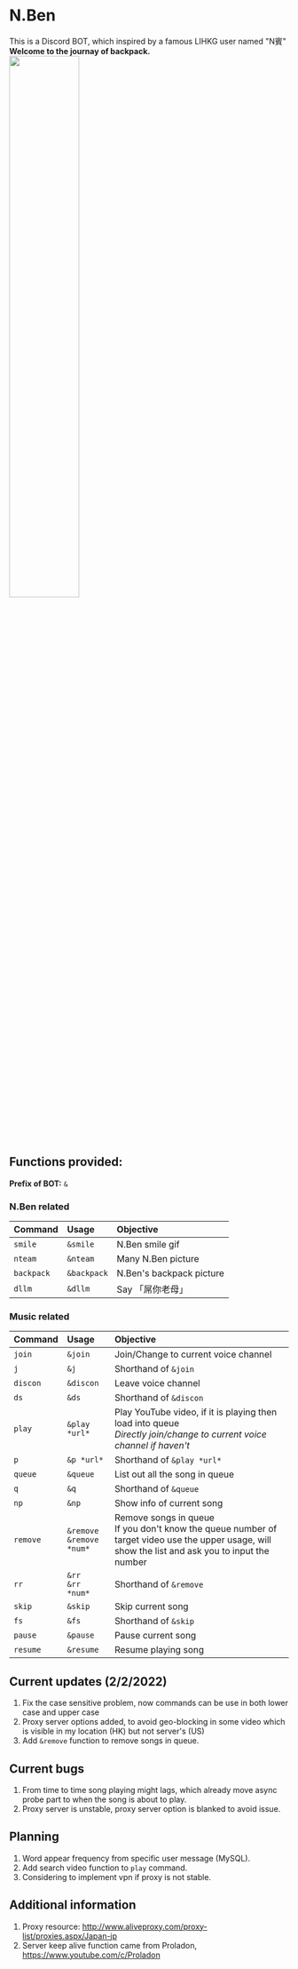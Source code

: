 # N.Ben
This is a Discord BOT, which inspired by a famous LIHKG user named "N賓"  
**Welcome to the journay of backpack.**  
<img src="https://i.imgur.com/8jXHikK.gif" width="50%">

## Functions provided:
**Prefix of BOT:** `&`
### N.Ben related
| Command | Usage | Objective |
| :---- | :----| :----|
| `smile` | `&smile` | N.Ben smile gif |
| `nteam` | `&nteam` | Many N.Ben picture |
| `backpack` | `&backpack` | N.Ben's backpack picture |
| `dllm` | `&dllm` | Say 「屌你老母」 |
### Music related
| Command | Usage | Objective |
| :---- | :----| :----|
| `join` | `&join` | Join/Change to current voice channel |
| `j` | `&j` | Shorthand of `&join` |
| `discon` | `&discon` | Leave voice channel |
| `ds` | `&ds` | Shorthand of `&discon` |
| `play` | `&play *url*` | Play YouTube video, if it is playing then load into queue <br> *Directly join/change to current voice channel if haven't* |
| `p` | `&p *url*` | Shorthand of `&play *url*` |
| `queue` | `&queue` | List out all the song in queue |
| `q` | `&q` | Shorthand of `&queue` |
| `np` | `&np` | Show info of current song |
| `remove` | `&remove` <br> `&remove *num*` | Remove songs in queue <br> If you don't know the queue number of target video use the upper usage, will show the list and ask you to input the number |
| `rr` | `&rr` <br> `&rr *num*` | Shorthand of `&remove` |
| `skip` | `&skip` | Skip current song |
| `fs` | `&fs` | Shorthand of `&skip` |
| `pause` | `&pause` | Pause current song |
| `resume` | `&resume` | Resume playing song |

## Current updates (2/2/2022)
1. Fix the case sensitive problem, now commands can be use in both lower case and upper case
2. Proxy server options added, to avoid geo-blocking in some video which is visible in my location (HK) but not server's (US)
3. Add `&remove` function to remove songs in queue.

## Current bugs
1. From time to time song playing might lags, which already move async probe part to when the song is about to play.
2. Proxy server is unstable, proxy server option is blanked to avoid issue.

## Planning
1. Word appear frequency from specific user message (MySQL).
2. Add search video function to `play` command.
3. Considering to implement vpn if proxy is not stable.

## Additional information
1. Proxy resource: http://www.aliveproxy.com/proxy-list/proxies.aspx/Japan-jp
2. Server keep alive function came from Proladon, https://www.youtube.com/c/Proladon